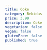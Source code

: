 ```yaml
---
title: Coke
category: Bebidas
price: 3.99
description: Coke
vegetarian: false
vegan: false
glutenFree: false
published: true
---
```

